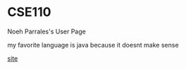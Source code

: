 # CSE110

Noeh Parrales's User Page

my favorite language is java because it doesnt make sense 

[site](https://noehparrales1.github.io/CSE110/)
